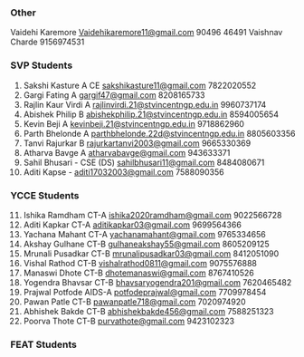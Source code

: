 ### Other
Vaidehi Karemore Vaidehikaremore11@gmail.com 90496 46491
Vaishnav Charde 9156974531

### SVP Students
1. Sakshi Kasture A CE sakshikasture11@gmail.com 7822020552
2. Gargi Fating A gargif47@gmail.com 8208165733
3. Rajlin Kaur Virdi A rajlinvirdi.21@stvincentngp.edu.in 9960737174
4. Abishek Philip B abishekphilip.21@stvincentngp.edu.in 8594005654
5. Kevin Beji A kevinbeji.21@stvincentngp.edu.in 9718862960
6. Parth Bhelonde A parthbhelonde.22d@stvincentngp.edu.in 8805603356
7. Tanvi Rajurkar B rajurkartanvi2003@gmail.com 9665330369
8. Atharva Bavge A atharvabavge@gmail.com 943633371
9. Sahil Bhusari - CSE (DS) sahilbhusari11@gmail.com 8484080671
10. Aditi Kapse - aditi17032003@gmail.com 7588090356

### YCCE Students
11. Ishika Ramdham 	CT-A 	ishika2020ramdham@gmail.com	9022566728
12. Aditi Kapkar CT-A 	aditikapkar03@gmail.com 9699564366
13. Yachana Mahant CT-A 		yachanamahant@gmail.com	9765334656
14. Akshay Gulhane CT-B		gulhaneakshay55@gmail.com	8605209125
15. Mrunali Pusadkar CT-B		mrunalipusadkar03@gmail.com	8412051090
16. Vishal Rathod CT-B		vishalrathod0811@gmail.com	9075576888
17. Manaswi Dhote CT-B			dhotemanaswi@gmail.com 8767410526
18. Yogendra Bhavsar	CT-B	bhavsaryogendra201@gmail.com	7620465482
19. Prajwal Potfode	AIDS-A	potfodeprajwal@gmail.com	7709978454
20. Pawan Patle CT-B		pawanpatle718@gmail.com	7020974920
21. Abhishek Bakde	CT-B	abhishekbakde456@gmail.com	7588251323
22. Poorva Thote	CT-B		purvathote@gmail.com 9423102323

### FEAT Students
